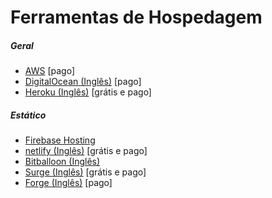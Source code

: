 # Ferramentas de Hospedagem

##### Geral

* [AWS](https://aws.amazon.com/websites/) [pago]
* [DigitalOcean (Inglês)](https://digitalocean.com) [pago]
* [Heroku (Inglês)](https://heroku.com) [grátis e pago]

##### Estático

* [Firebase Hosting](https://firebase.google.com/docs/hosting/)
* [netlify (Inglês)](https://www.netlify.com) [grátis e pago]
* [Bitballoon (Inglês)](https://www.bitballoon.com/)
* [Surge (Inglês)](https://surge.sh/) [grátis e pago]
* [Forge (Inglês)](https://getforge.com/) [pago]
